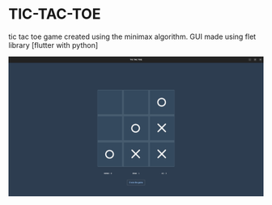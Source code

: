 # TIC-TAC-TOE
tic tac toe game created using the minimax algorithm. GUI made using flet library [flutter with python]

<img src="updated_img.png" />
